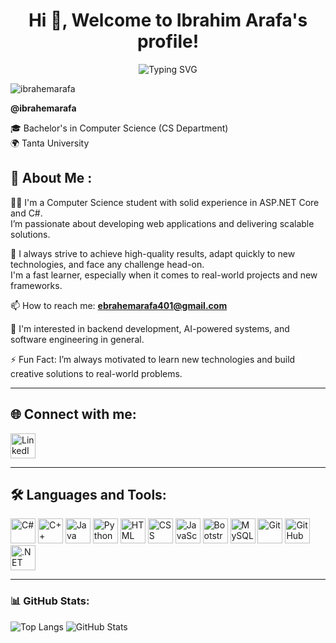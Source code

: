 <h1 align="center">Hi 👋, Welcome to Ibrahim Arafa's profile!</h1>

<p align="center">
  <img src="https://readme-typing-svg.herokuapp.com?lines=ASP.NET+Developer;CS+Student+at+Tanta+University&center=true&width=500" alt="Typing SVG" />
</p>
<p align="left">
  <img src="https://komarev.com/ghpvc/?username=ibrahemarafa&label=Profile%20views&color=0e75b6&style=flat" alt="ibrahemarafa" />
</p>

<p align="left">
  <b>@ibrahemarafa</b>
</p>

🎓 Bachelor's in Computer Science (CS Department)  
🌍 Tanta University  

## 💬 About Me :
👨‍💻 I'm a Computer Science student with solid experience in ASP.NET Core and C#.  
I’m passionate about developing web applications and delivering scalable solutions.

🏢 I always strive to achieve high-quality results, adapt quickly to new technologies, and face any challenge head-on.  
I'm a fast learner, especially when it comes to real-world projects and new frameworks.

📫 How to reach me: **ebrahemarafa401@gmail.com**

👀 I'm interested in backend development, AI-powered systems, and software engineering in general.

⚡ Fun Fact: I’m always motivated to learn new technologies and build creative solutions to real-world problems.

---

## 🌐 Connect with me:
<p align="left">
  <a href="https://www.linkedin.com/in/ibrahem-arafa-964374232" target="_blank" rel="noopener noreferrer">
    <img src="https://cdn.jsdelivr.net/gh/devicons/devicon/icons/linkedin/linkedin-original.svg" alt="LinkedIn" width="40" height="40" />
  </a>
</p>


---

## 🛠️ Languages and Tools:

<p align="left">
  <img src="https://cdn.jsdelivr.net/gh/devicons/devicon/icons/csharp/csharp-original.svg" alt="C#" width="40" height="40"/>
  <img src="https://cdn.jsdelivr.net/gh/devicons/devicon/icons/cplusplus/cplusplus-original.svg" alt="C++" width="40" height="40"/>
  <img src="https://cdn.jsdelivr.net/gh/devicons/devicon/icons/java/java-original.svg" alt="Java" width="40" height="40"/>
  <img src="https://cdn.jsdelivr.net/gh/devicons/devicon/icons/python/python-original.svg" alt="Python" width="40" height="40"/>
  <img src="https://cdn.jsdelivr.net/gh/devicons/devicon/icons/html5/html5-original.svg" alt="HTML" width="40" height="40"/>
  <img src="https://cdn.jsdelivr.net/gh/devicons/devicon/icons/css3/css3-original.svg" alt="CSS" width="40" height="40"/>
  <img src="https://cdn.jsdelivr.net/gh/devicons/devicon/icons/javascript/javascript-original.svg" alt="JavaScript" width="40" height="40"/>
  <img src="https://cdn.jsdelivr.net/gh/devicons/devicon/icons/bootstrap/bootstrap-original.svg" alt="Bootstrap" width="40" height="40"/>
  <img src="https://cdn.jsdelivr.net/gh/devicons/devicon/icons/mysql/mysql-original.svg" alt="MySQL" width="40" height="40"/>
  <img src="https://cdn.jsdelivr.net/gh/devicons/devicon/icons/git/git-original.svg" alt="Git" width="40" height="40"/>
  <img src="https://cdn.jsdelivr.net/gh/devicons/devicon/icons/github/github-original.svg" alt="GitHub" width="40" height="40"/>
  <img src="https://cdn.jsdelivr.net/gh/devicons/devicon/icons/dotnetcore/dotnetcore-original.svg" alt=".NET Core" width="40" height="40"/>
</p>

---


### 📊 GitHub Stats:

<p align="left">
  <img src="https://github-readme-stats.vercel.app/api/top-langs/?username=ibrahemarafa&layout=compact" alt="Top Langs" />
  <img src="https://github-readme-stats.vercel.app/api?username=ibrahemarafa&show_icons=true" alt="GitHub Stats" />
</p>
